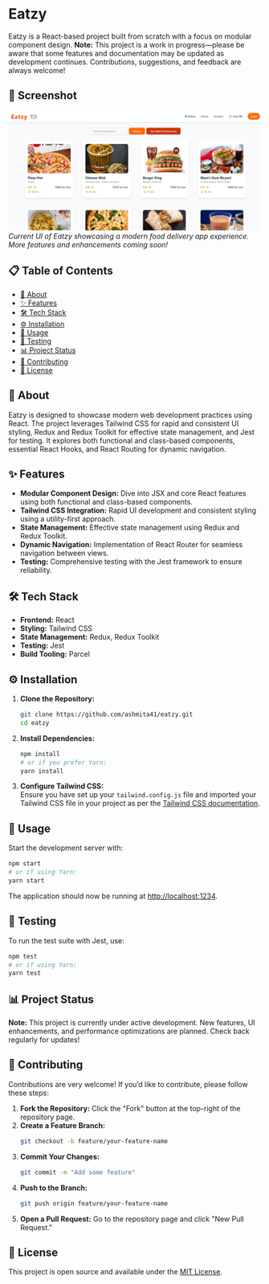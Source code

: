 # Eatzy

Eatzy is a React-based project built from scratch with a focus on modular component design. **Note:** This project is a work in progress—please be aware that some features and documentation may be updated as development continues. Contributions, suggestions, and feedback are always welcome!

## 📸 Screenshot
![Eatzy Screenshot](./screenshot.png)  
*Current UI of Eatzy showcasing a modern food delivery app experience. More features and enhancements coming soon!*

## 📋 Table of Contents
- [📖 About](#about)  
- [✨ Features](#features)  
- [🛠 Tech Stack](#tech-stack)  
- [⚙️ Installation](#installation)  
- [🚀 Usage](#usage)  
- [🧪 Testing](#testing)  
- [📊 Project Status](#project-status)  
- [🤝 Contributing](#contributing)  
- [📝 License](#license)  

## 📖 About

Eatzy is designed to showcase modern web development practices using React. The project leverages Tailwind CSS for rapid and consistent UI styling, Redux and Redux Toolkit for effective state management, and Jest for testing. It explores both functional and class-based components, essential React Hooks, and React Routing for dynamic navigation.

## ✨ Features

- **Modular Component Design:** Dive into JSX and core React features using both functional and class-based components.  
- **Tailwind CSS Integration:** Rapid UI development and consistent styling using a utility-first approach.  
- **State Management:** Effective state management using Redux and Redux Toolkit.  
- **Dynamic Navigation:** Implementation of React Router for seamless navigation between views.  
- **Testing:** Comprehensive testing with the Jest framework to ensure reliability.

## 🛠 Tech Stack

- **Frontend:** React  
- **Styling:** Tailwind CSS  
- **State Management:** Redux, Redux Toolkit  
- **Testing:** Jest  
- **Build Tooling:** Parcel

## ⚙️ Installation

1. **Clone the Repository:**  
   ```bash
   git clone https://github.com/ashmita41/eatzy.git
   cd eatzy
   ```  
2. **Install Dependencies:**  
   ```bash
   npm install  
   # or if you prefer Yarn:  
   yarn install
   ```  
3. **Configure Tailwind CSS:**  
   Ensure you have set up your `tailwind.config.js` file and imported your Tailwind CSS file in your project as per the [Tailwind CSS documentation](https://tailwindcss.com/docs/installation).

## 🚀 Usage

Start the development server with:  
```bash
npm start  
# or if using Yarn:  
yarn start
```  
The application should now be running at [http://localhost:1234](http://localhost:1234).

## 🧪 Testing

To run the test suite with Jest, use:  
```bash
npm test  
# or if using Yarn:  
yarn test
```  

## 📊 Project Status

**Note:** This project is currently under active development. New features, UI enhancements, and performance optimizations are planned. Check back regularly for updates!

## 🤝 Contributing

Contributions are very welcome! If you’d like to contribute, please follow these steps:  
1. **Fork the Repository:** Click the "Fork" button at the top-right of the repository page.  
2. **Create a Feature Branch:**  
   ```bash
   git checkout -b feature/your-feature-name  
   ```  
3. **Commit Your Changes:**  
   ```bash
   git commit -m "Add some feature"  
   ```  
4. **Push to the Branch:**  
   ```bash
   git push origin feature/your-feature-name  
   ```  
5. **Open a Pull Request:** Go to the repository page and click "New Pull Request."

## 📝 License

This project is open source and available under the [MIT License](LICENSE).
